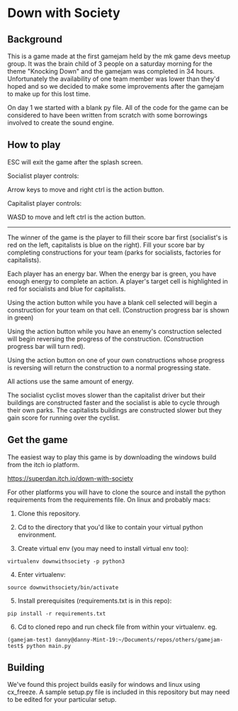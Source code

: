# Down with Society

## Background

This is a game made at the first gamejam held by the mk game devs meetup group. It was the brain child of 3 people on a saturday morning for the theme "Knocking Down" and the gamejam was completed in 34 hours. Unfortunately the availability of one team member was lower than they'd hoped and so we decided to make some improvements after the gamejam to make up for this lost time.

On day 1 we started with a blank py file. All of the code for the game can be considered to have been written from scratch with some borrowings involved to create the sound engine.

## How to play

ESC will exit the game after the splash screen.

Socialist player controls:

Arrow keys to move and right ctrl is the action button.

Capitalist player controls:

WASD to move and left ctrl is the action button.

-------

The winner of the game is the player to fill their score bar first (socialist's is red on the left, capitalists is blue on the right). Fill your score bar by completing constructions for your team (parks for socialists, factories for capitalists).

Each player has an energy bar. When the energy bar is green, you have enough energy to complete an action. A player's target cell is highlighted in red for socialists and blue for capitalists.

Using the action button while you have a blank cell selected will begin a construction for your team on that cell. (Construction progress bar is shown in green)

Using the action button while you have an enemy's construction selected will begin reversing the progress of the construction. (Construction progress bar will turn red).

Using the action button on one of your own constructions whose progress is reversing will return the construction to a normal progressing state.

All actions use the same amount of energy.

The socialist cyclist moves slower than the capitalist driver but their buildings are constructed faster and the socialist is able to cycle through their own parks. The capitalists buildings are constructed slower but they gain score for running over the cyclist.

## Get the game

The easiest way to play this game is by downloading the windows build from the itch io platform.

https://superdan.itch.io/down-with-society

For other platforms you will have to clone the source and install the python requirements from the requirements file. On linux and probably macs:

1. Clone this repository.

2. Cd to the directory that you'd like to contain your virtual python environment.

3. Create virtual env (you may need to install virtual env too):

```
virtualenv downwithsociety -p python3
```

4. Enter virtualenv:

```
source downwithsociety/bin/activate
```

5. Install prerequisites (requirements.txt is in this repo):

```
pip install -r requirements.txt
```

6. Cd to cloned repo and run check file from within your virtualenv. eg.

```
(gamejam-test) danny@danny-Mint-19:~/Documents/repos/others/gamejam-test$ python main.py
```

## Building

We've found this project builds easily for windows and linux using cx_freeze. A sample setup.py file is included in this repository but may need to be edited for your particular setup.